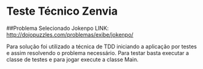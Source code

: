 # Teste Técnico Zenvia

##Problema Selecionado Jokenpo
LINK: http://dojopuzzles.com/problemas/exibe/jokenpo/

Para solução foi utilizado a técnica de TDD iniciando a aplicação por testes e assim resolvendo o problema necessário. Para testar basta executar a classe de testes e para jogar execute a classe Main.